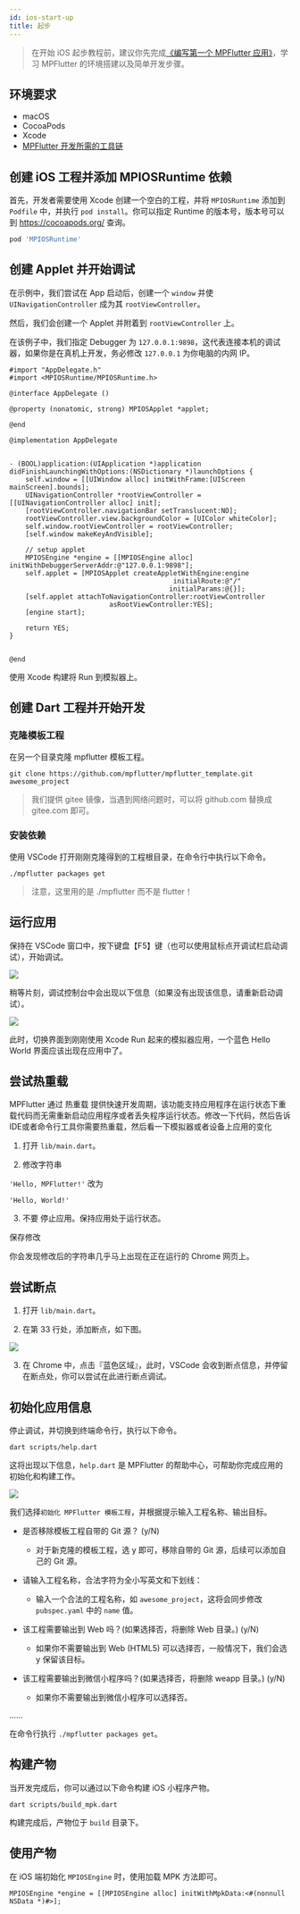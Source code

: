```yaml
---
id: ios-start-up
title: 起步
---
```


> 在开始 iOS 起步教程前，建议你先完成[《编写第一个 MPFlutter 应用》](./3-first-app.md)，学习 MPFlutter 的环境搭建以及简单开发步骤。

## 环境要求 

- macOS
- CocoaPods
- Xcode
- [MPFlutter 开发所需的工具链](./2-install-env.md)

## 创建 iOS 工程并添加 MPIOSRuntime 依赖

首先，开发者需要使用 Xcode 创建一个空白的工程，并将 `MPIOSRuntime` 添加到 `Podfile` 中，并执行 `pod install`。你可以指定 Runtime 的版本号，版本号可以到 https://cocoapods.org/ 查询。

```ruby
pod 'MPIOSRuntime'
```

## 创建 Applet 并开始调试

在示例中，我们尝试在 App 启动后，创建一个 `window` 并使 `UINavigationController` 成为其 `rootViewController`。

然后，我们会创建一个 Applet 并附着到 `rootViewController` 上。

在该例子中，我们指定 Debugger 为 `127.0.0.1:9898`，这代表连接本机的调试器，如果你是在真机上开发，务必修改 `127.0.0.1` 为你电脑的内网 IP。

```objc
#import "AppDelegate.h"
#import <MPIOSRuntime/MPIOSRuntime.h>

@interface AppDelegate ()

@property (nonatomic, strong) MPIOSApplet *applet;

@end

@implementation AppDelegate


- (BOOL)application:(UIApplication *)application didFinishLaunchingWithOptions:(NSDictionary *)launchOptions {
    self.window = [[UIWindow alloc] initWithFrame:[UIScreen mainScreen].bounds];
    UINavigationController *rootViewController = [[UINavigationController alloc] init];
    [rootViewController.navigationBar setTranslucent:NO];
    rootViewController.view.backgroundColor = [UIColor whiteColor];
    self.window.rootViewController = rootViewController;
    [self.window makeKeyAndVisible];
    
    // setup applet
    MPIOSEngine *engine = [[MPIOSEngine alloc] initWithDebuggerServerAddr:@"127.0.0.1:9898"];
    self.applet = [MPIOSApplet createAppletWithEngine:engine
                                         initialRoute:@"/"
                                        initialParams:@{}];
    [self.applet attachToNavigationController:rootViewController
                         asRootViewController:YES];
    [engine start];
    
    return YES;
}


@end

```

使用 Xcode 构建将 Run 到模拟器上。

## 创建 Dart 工程并开始开发

### 克隆模板工程

在另一个目录克隆 mpflutter 模板工程。

```
git clone https://github.com/mpflutter/mpflutter_template.git awesome_project
```

> 我们提供 gitee 镜像，当遇到网络问题时，可以将 github.com 替换成 gitee.com 即可。

### 安装依赖

使用 VSCode 打开刚刚克隆得到的工程根目录，在命令行中执行以下命令。

```
./mpflutter packages get
```

> 注意，这里用的是 ./mpflutter 而不是 flutter！

## 运行应用

保持在 VSCode 窗口中，按下键盘【F5】键（也可以使用鼠标点开调试栏启动调试），开始调试。

![](assets/ide-debug-guide-0.png)

稍等片刻，调试控制台中会出现以下信息（如果没有出现该信息，请重新启动调试）。

![](assets/ide-debug-guide-1.png)

此时，切换界面到刚刚使用 Xcode Run 起来的模拟器应用，一个蓝色 Hello World 界面应该出现在应用中了。

## 尝试热重载

MPFlutter 通过 热重载 提供快速开发周期，该功能支持应用程序在运行状态下重载代码而无需重新启动应用程序或者丢失程序运行状态。修改一下代码，然后告诉IDE或者命令行工具你需要热重载，然后看一下模拟器或者设备上应用的变化

1. 打开 `lib/main.dart`。

2. 修改字符串

`
'Hello, MPFlutter!'
`
改为

`
'Hello, World!'
`

3. 不要 停止应用。保持应用处于运行状态。

保存修改

你会发现修改后的字符串几乎马上出现在正在运行的 Chrome 网页上。

## 尝试断点

1. 打开 `lib/main.dart`。

2. 在第 33 行处，添加断点，如下图。

![](assets/ide-debug-guide-4.png)

3. 在 Chrome 中，点击『蓝色区域』，此时，VSCode 会收到断点信息，并停留在断点处，你可以尝试在此进行断点调试。

## 初始化应用信息

停止调试，并切换到终端命令行，执行以下命令。

`
dart scripts/help.dart
`

这将出现以下信息，`help.dart` 是 MPFlutter 的帮助中心，可帮助你完成应用的初始化和构建工作。

![](assets/ide-debug-guide-3.png)

我们选择`初始化 MPFlutter 模板工程`，并根据提示输入工程名称、输出目标。

* 是否移除模板工程自带的 Git 源？ (y/N)

    * 对于新克隆的模板工程，选 y 即可，移除自带的 Git 源，后续可以添加自己的 Git 源。

* 请输入工程名称，合法字符为全小写英文和下划线：

    * 输入一个合法的工程名称，如 `awesome_project`，这将会同步修改 `pubspec.yaml` 中的 `name` 值。

* 该工程需要输出到 Web 吗？(如果选择否，将删除 Web 目录。) (y/N)

    * 如果你不需要输出到 Web (HTML5) 可以选择否，一般情况下，我们会选 y 保留该目标。

* 该工程需要输出到微信小程序吗？(如果选择否，将删除 weapp 目录。) (y/N) 

    * 如果你不需要输出到微信小程序可以选择否。

......

在命令行执行 `./mpflutter packages get`。

## 构建产物

当开发完成后，你可以通过以下命令构建 iOS 小程序产物。

`
dart scripts/build_mpk.dart
`

构建完成后，产物位于 `build` 目录下。

## 使用产物

在 iOS 端初始化 `MPIOSEngine` 时，使用加载 MPK 方法即可。

```objc
MPIOSEngine *engine = [[MPIOSEngine alloc] initWithMpkData:<#(nonnull NSData *)#>];
```